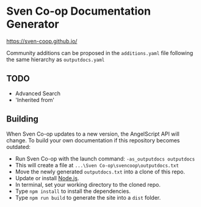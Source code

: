 # Sven Co-op Documentation Generator

https://sven-coop.github.io/

Community additions can be proposed in the `additions.yaml` file following the same hierarchy as `outputdocs.yaml`

## TODO
 - Advanced Search
 - 'Inherited from'

## Building
When Sven Co-op updates to a new version, the AngelScript API will change.
To build your own documentation if this repository becomes outdated:

- Run Sven Co-op with the launch command: `-as_outputdocs outputdocs`
- This will create a file at `...\Sven Co-op\svencoop\outputdocs.txt`
- Move the newly generated `outputdocs.txt` into a clone of this repo.
- Update or install [Node.js](https://nodejs.org/en).
- In terminal, set your working directory to the cloned repo.
- Type `npm install` to install the dependencies. 
- Type `npm run build` to generate the site into a `dist` folder.